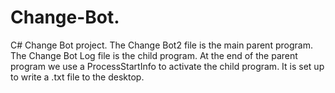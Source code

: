 # Change-Bot. 
C# Change Bot project.
The Change Bot2 file is the main parent program.
The Change Bot Log file is the child program. 
At the end of the parent program we use a ProcessStartInfo to activate the child program.
It is set up to write a .txt file to the desktop.
